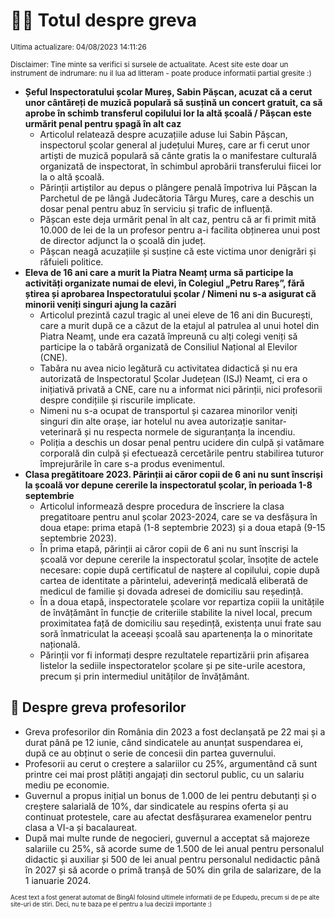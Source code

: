 # 👩‍🏫 Totul despre greva
<sub>Ultima actualizare: 04/08/2023 14:11:26</sub>

<sub>Disclaimer: Tine minte sa verifici si sursele de actualitate. Acest site este doar un instrument de indrumare: nu il lua ad litteram - poate produce informatii partial gresite :)</sub>

- **Șeful Inspectoratului școlar Mureș, Sabin Pășcan, acuzat că a cerut unor cântăreți de muzică populară să susțină un concert gratuit, ca să aprobe în schimb transferul copilului lor la altă școală / Pășcan este urmărit penal pentru șpagă în alt caz**
    - Articolul relatează despre acuzațiile aduse lui Sabin Pășcan, inspectorul școlar general al județului Mureș, care ar fi cerut unor artiști de muzică populară să cânte gratis la o manifestare culturală organizată de inspectorat, în schimbul aprobării transferului fiicei lor la o altă școală.
    - Părinții artiștilor au depus o plângere penală împotriva lui Pășcan la Parchetul de pe lângă Judecătoria Târgu Mureș, care a deschis un dosar penal pentru abuz în serviciu și trafic de influență.
    - Pășcan este deja urmărit penal în alt caz, pentru că ar fi primit mită 10.000 de lei de la un profesor pentru a-i facilita obținerea unui post de director adjunct la o școală din județ.
    - Pășcan neagă acuzațiile și susține că este victima unor denigrări și răfuieli politice.
- **Eleva de 16 ani care a murit la Piatra Neamț urma să participe la activități organizate numai de elevi, în Colegiul „Petru Rareș”, fără știrea și aprobarea Inspectoratului școlar / Nimeni nu s-a asigurat că minorii veniți singuri ajung la cazări**
    - Articolul prezintă cazul tragic al unei eleve de 16 ani din București, care a murit după ce a căzut de la etajul al patrulea al unui hotel din Piatra Neamț, unde era cazată împreună cu alți colegi veniți să participe la o tabără organizată de Consiliul Național al Elevilor (CNE).
    - Tabăra nu avea nicio legătură cu activitatea didactică și nu era autorizată de Inspectoratul Școlar Județean (ISJ) Neamț, ci era o inițiativă privată a CNE, care nu a informat nici părinții, nici profesorii despre condițiile și riscurile implicate.
    - Nimeni nu s-a ocupat de transportul și cazarea minorilor veniți singuri din alte orașe, iar hotelul nu avea autorizație sanitar-veterinară și nu respecta normele de siguranțanța la incendiu.
    - Poliția a deschis un dosar penal pentru ucidere din culpă și vatămare corporală din culpă și efectuează cercetările pentru stabilirea tuturor împrejurările în care s-a produs evenimentul.
- **Clasa pregătitoare 2023. Părinții ai căror copii de 6 ani nu sunt înscriși la școală vor depune cererile la inspectoratul școlar, în perioada 1-8 septembrie**
    - Articolul informează despre procedura de înscriere la clasa pregatitoare pentru anul școlar 2023-2024, care se va desfășura în doua etape: prima etapã (1-8 septembrie 2023) și a doua etapã (9-15 septembrie 2023).
    - În prima etapă, părinții ai căror copii de 6 ani nu sunt înscriși la școală vor depune cererile la inspectoratul școlar, însoțite de actele necesare: copie după certificatul de naștere al copilului, copie după cartea de identitate a părintelui, adeverință medicală eliberată de medicul de familie și dovada adresei de domiciliu sau reședință.
    - În a doua etapă, inspectoratele școlare vor repartiza copiii la unitățile de învățământ în funcție de criteriile stabilite la nivel local, precum proximitatea față de domiciliu sau reședință, existența unui frate sau soră înmatriculat la aceeași școală sau apartenența la o minoritate națională.
    - Părinții vor fi informați despre rezultatele repartizării prin afișarea listelor la sediile inspectoratelor școlare și pe site-urile acestora, precum și prin intermediul unităților de învățământ.

## 🏫 Despre greva profesorilor
- Greva profesorilor din România din 2023 a fost declanșată pe 22 mai și a durat până pe 12 iunie, când sindicatele au anunțat suspendarea ei, după ce au obținut o serie de concesii din partea guvernului.
- Profesorii au cerut o creștere a salariilor cu 25%, argumentând că sunt printre cei mai prost plătiți angajați din sectorul public, cu un salariu mediu pe economie.
- Guvernul a propus inițial un bonus de 1.000 de lei pentru debutanți și o creștere salarială de 10%, dar sindicatele au respins oferta și au continuat protestele, care au afectat desfășurarea examenelor pentru clasa a VI-a și bacalaureat.
- După mai multe runde de negocieri, guvernul a acceptat să majoreze salariile cu 25%, să acorde sume de 1.500 de lei anual pentru personalul didactic și auxiliar și 500 de lei anual pentru personalul nedidactic până în 2027 și să acorde o primă tranșă de 50% din grila de salarizare, de la 1 ianuarie 2024.


<sub><sub>Acest text a fost generat automat de BingAI folosind ultimele informatii de pe Edupedu, precum si de pe alte site-uri de stiri. Deci, nu te baza pe el pentru a lua decizii importante :)</sub></sub>